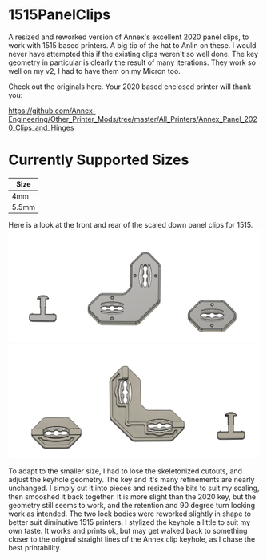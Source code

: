 # 1515PanelClips
 A resized and reworked version of Annex's excellent 2020 panel clips, to work with 1515 based printers. A big tip of the hat to Anlin on these.  I would never have attempted this if the existing clips weren't so well done. The key geometry in particular is clearly the result of many iterations.  They work so well on my v2, I had to have them on my Micron too. 

Check out the originals here.  Your 2020 based enclosed printer will thank you:

https://github.com/Annex-Engineering/Other_Printer_Mods/tree/master/All_Printers/Annex_Panel_2020_Clips_and_Hinges

# Currently Supported Sizes

| Size  |
| ----- |
| 4mm   |
| 5.5mm |

Here is a look at the front and rear of the scaled down panel clips for 1515. 
![](/Images/clips_front.png)
![](/Images/clips_rear.png)

To adapt to the smaller size, I had to lose the skeletonized cutouts, and adjust the keyhole geometry.  The key and it's many refinements are nearly unchanged.  I simply cut it into pieces and resized the bits to suit my scaling, then smooshed it back together.  It is more slight than the 2020 key, but the geometry still seems to work, and the retention and 90 degree turn locking work as intended.  The two lock bodies were reworked slightly in shape to better suit diminutive 1515 printers.  I stylized the keyhole a little to suit my own taste.  It works and prints ok, but may get walked back to something closer to the original straight lines of the Annex clip keyhole, as I chase the best printability.  
